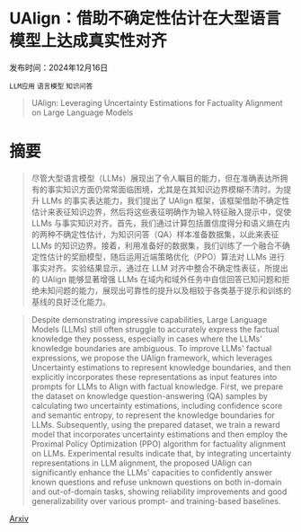 # UAlign：借助不确定性估计在大型语言模型上达成真实性对齐

发布时间：2024年12月16日

`LLM应用` `语言模型` `知识问答`

> UAlign: Leveraging Uncertainty Estimations for Factuality Alignment on Large Language Models

# 摘要

> 尽管大型语言模型（LLMs）展现出了令人瞩目的能力，但在准确表达所拥有的事实知识方面仍常常面临困境，尤其是在其知识边界模糊不清时。为提升 LLMs 的事实表达能力，我们提出了 UAlign 框架，该框架借助不确定性估计来表征知识边界，然后将这些表征明确作为输入特征融入提示中，促使 LLMs 与事实知识对齐。首先，我们通过计算包括置信度得分和语义熵在内的两种不确定性估计，为知识问答（QA）样本准备数据集，以此来表征 LLMs 的知识边界。接着，利用准备好的数据集，我们训练了一个融合不确定性估计的奖励模型，随后运用近端策略优化（PPO）算法对 LLMs 进行事实对齐。实验结果显示，通过在 LLM 对齐中整合不确定性表征，所提出的 UAlign 能够显著增强 LLMs 在域内和域外任务中自信回答已知问题和拒绝未知问题的能力，展现出可靠性的提升以及相较于各类基于提示和训练的基线的良好泛化能力。

> Despite demonstrating impressive capabilities, Large Language Models (LLMs) still often struggle to accurately express the factual knowledge they possess, especially in cases where the LLMs' knowledge boundaries are ambiguous. To improve LLMs' factual expressions, we propose the UAlign framework, which leverages Uncertainty estimations to represent knowledge boundaries, and then explicitly incorporates these representations as input features into prompts for LLMs to Align with factual knowledge. First, we prepare the dataset on knowledge question-answering (QA) samples by calculating two uncertainty estimations, including confidence score and semantic entropy, to represent the knowledge boundaries for LLMs. Subsequently, using the prepared dataset, we train a reward model that incorporates uncertainty estimations and then employ the Proximal Policy Optimization (PPO) algorithm for factuality alignment on LLMs. Experimental results indicate that, by integrating uncertainty representations in LLM alignment, the proposed UAlign can significantly enhance the LLMs' capacities to confidently answer known questions and refuse unknown questions on both in-domain and out-of-domain tasks, showing reliability improvements and good generalizability over various prompt- and training-based baselines.

[Arxiv](https://arxiv.org/abs/2412.11803)